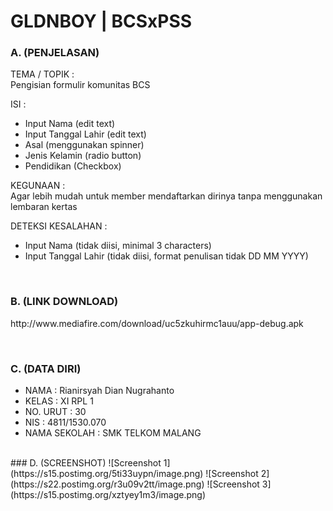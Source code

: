 # GLDNBOY | BCSxPSS

### A. (PENJELASAN)

TEMA / TOPIK	  	: 
<br>Pengisian formulir komunitas BCS

ISI		          	: 
- Input Nama 		(edit text)
- Input Tanggal Lahir	(edit text)
- Asal 			(menggunakan spinner)
- Jenis Kelamin 	(radio button)
- Pendidikan		(Checkbox) 

KEGUNAAN		      : 
<br>Agar lebih mudah untuk member mendaftarkan dirinya tanpa menggunakan lembaran kertas

DETEKSI KESALAHAN	: 
- Input Nama		(tidak diisi, minimal 3 characters)
- Input Tanggal Lahir	(tidak diisi, format penulisan tidak DD MM YYYY)

<br>

### B. (LINK DOWNLOAD)
<p>http://www.mediafire.com/download/uc5zkuhirmc1auu/app-debug.apk</p>

<br>

### C. (DATA DIRI)
-  NAMA	  	: Rianirsyah Dian Nugrahanto
-  KELAS		: XI RPL 1
-  NO. URUT	: 30
-  NIS  		: 4811/1530.070
-  NAMA SEKOLAH	: SMK TELKOM MALANG

<br>
### D. (SCREENSHOT)
![Screenshot 1](https://s15.postimg.org/5ti33uypn/image.png)
![Screenshot 2](https://s22.postimg.org/r3u09v2tt/image.png)
![Screenshot 3](https://s15.postimg.org/xztyey1m3/image.png)

